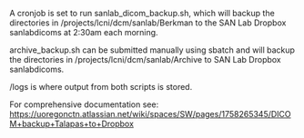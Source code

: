 A cronjob is set to run sanlab_dicom_backup.sh, which will backup the directories in /projects/lcni/dcm/sanlab/Berkman to the SAN Lab Dropbox sanlabdicoms at 2:30am each morning.

archive_backup.sh can be submitted manually using sbatch and will backup the directories in /projects/lcni/dcm/sanlab/Archive to SAN Lab Dropbox sanlabdicoms.

/logs is where output from both scripts is stored.

For comprehensive documentation see:
https://uoregonctn.atlassian.net/wiki/spaces/SW/pages/1758265345/DICOM+backup+Talapas+to+Dropbox

